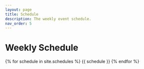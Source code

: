```yaml
---
layout: page
title: Schedule
description: The weekly event schedule.
nav_order: 5
---
```


# Weekly Schedule

{% for schedule in site.schedules %}
{{ schedule }}
{% endfor %}
